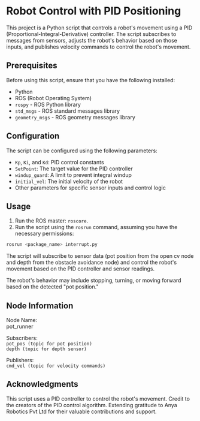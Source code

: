 # Robot Control with PID Positioning

This project is a Python script that controls a robot's movement using a PID (Proportional-Integral-Derivative) controller. The script subscribes to messages from sensors, adjusts the robot's behavior based on those inputs, and publishes velocity commands to control the robot's movement.

## Prerequisites

Before using this script, ensure that you have the following installed:

- Python
- ROS (Robot Operating System)
- `rospy` - ROS Python library
- `std_msgs` - ROS standard messages library
- `geometry_msgs` - ROS geometry messages library

## Configuration

The script can be configured using the following parameters:

- `Kp`, `Ki`, and `Kd`: PID control constants
- `SetPoint`: The target value for the PID controller
- `windup_guard`: A limit to prevent integral windup
- `initial_vel`: The initial velocity of the robot
- Other parameters for specific sensor inputs and control logic

## Usage

1. Run the ROS master: `roscore`.
2. Run the script using the `rosrun` command, assuming you have the necessary permissions:
```bash
rosrun <package_name> interrupt.py
```
The script will subscribe to sensor data (pot position from the open cv node and depth from the obstacle avoidance node) and control the robot's movement based on the PID controller and sensor readings.

The robot's behavior may include stopping, turning, or moving forward based on the detected "pot position."

## Node Information
Node Name:  
pot_runner  

Subscribers:  
`pot_pos (topic for pot position)`  
`depth (topic for depth sensor)`  

Publishers:  
`cmd_vel (topic for velocity commands)`

## Acknowledgments
This script uses a PID controller to control the robot's movement. Credit to the creators of the PID control algorithm. Extending gratitude to Anya Robotics Pvt Ltd for their valuable contributions and support.
